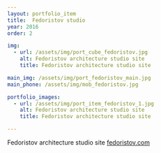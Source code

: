 ```yaml
---
layout: portfolio_item
title:  Fedoristov studio
year: 2016
order: 2

img:
  - url: /assets/img/port_cube_fedoristov.jpg
    alt: Fedoristov architecture studio site
    title: Fedoristov architecture studio site

main_img: /assets/img/port_fedoristov_main.jpg
main_phone: /assets/img/mob_fedoristov.jpg

portfolio_images:
  - url: /assets/img/port_item_fedoristov_1.jpg
    alt: Fedoristov architecture studio site
    title: Fedoristov architecture studio site

---
```


Fedoristov architecture studio site
[fedoristov.com](http://www.fedoristov.com)
